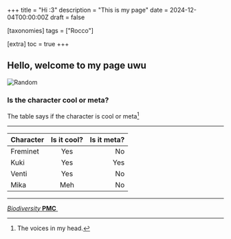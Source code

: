 +++
title = "Hi :3"
description = "This is my page"
date = 2024-12-04T00:00:00Z
draft = false

[taxonomies]
tags = ["Rocco"]

[extra]
toc = true
+++

## Hello, welcome to my page uwu
![Random](https://biodiversitypmc.sibils.org/img/logo_banner.7ff68d4d.png)


### Is the character cool or meta?

The table says if the character is cool or meta[^1]

----------

| Character         | Is it cool? | Is it meta? |
| :---------------- | :---------: | ----------: |
| Freminet          |     Yes     |          No |
| Kuki              |     Yes     |         Yes |
| Venti             |     Yes     |          No |
| Mika              |     Meh     |          No |
----------

[*Biodiversity* **PMC** ](https://biodiversitypmc.sibils.org/)

[^1]: The voices in my head.